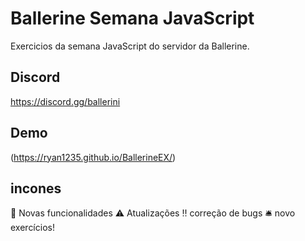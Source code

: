 # Ballerine Semana JavaScript

Exercicios da semana JavaScript do servidor da Ballerine.

## Discord

https://discord.gg/ballerini

## Demo

(https://ryan1235.github.io/BallerineEX/)

## incones

:heartbeat: Novas funcionalidades
:warning: Atualizações
:bangbang: correção de bugs
:bellhop_bell: novo exercícios! 
